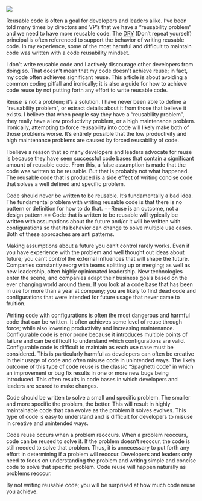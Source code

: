 ![](https://miro.medium.com/v2/resize:fit:700/1*m6jrzDzb09GZxftM3Rn-1g.png)

Reusable code is often a goal for developers and leaders alike. I’ve been told many times by directors and VP’s that we have a “reusability problem” and we need to have more reusable code. The [DRY](https://en.wikipedia.org/wiki/Don%27t_repeat_yourself) (Don’t repeat yourself) principal is often referenced to support the behavior of writing reusable code. In my experience, some of the most harmful and difficult to maintain code was written with a code reusability mindset.

I don’t write reusable code and I actively discourage other developers from doing so. That doesn’t mean that my code doesn’t achieve reuse; in fact, my code often achieves significant reuse. This article is about avoiding a common coding pitfall and ironically; it is also a guide for how to achieve code reuse by not putting forth any effort to write reusable code.

Reuse is not a problem; it’s a solution. I have never been able to define a “reusability problem”, or extract details about it from those that believe it exists. I believe that when people say they have a “reusability problem”, they really have a low productivity problem, or a high maintenance problem. Ironically, attempting to force reusability into code will likely make both of those problems worse. It’s entirely possible that the low productivity and high maintenance problems are caused by forced reusability of code.

I believe a reason that so many developers and leaders advocate for reuse is because they have seen successful code bases that contain a significant amount of reusable code. From this, a false assumption is made that the code was written to be reusable. But that is probably not what happened. The reusable code that is produced is a side effect of writing concise code that solves a well defined and specific problem.

Code should never be written to be reusable. It’s fundamentally a bad idea. The fundamental problem with writing reusable code is that there is no pattern or definition for how to do that. ==Reuse is an outcome, not a design pattern.== Code that is written to be reusable will typically be written with assumptions about the future and/or it will be written with configurations so that its behavior can change to solve multiple use cases. Both of these approaches are anti patterns.

Making assumptions about a future you can’t control rarely works. Even if you have experience with the problem and well thought out ideas about future; you can’t control the external influences that will shape the future. Companies constantly reorg with teams splitting up or merging; as well as new leadership, often highly opinionated leadership. New technologies enter the scene, and companies adapt their business goals based on the ever changing world around them. If you look at a code base that has been in use for more than a year at company; you are likely to find dead code and configurations that were intended for future usage that never came to fruition.

Writing code with configurations is often the most dangerous and harmful code that can be written. It often achieves some level of reuse through force; while also lowering productivity and increasing maintenance. Configurable code is error prone because it introduces multiple points of failure and can be difficult to understand which configurations are valid. Configurable code is difficult to maintain as each use case must be considered. This is particularly harmful as developers can often be creative in their usage of code and often misuse code in unintended ways. The likely outcome of this type of code reuse is the classic “Spaghetti code” in which an improvement or bug fix results in one or more new bugs being introduced. This often results in code bases in which developers and leaders are scared to make changes.

Code should be written to solve a small and specific problem. The smaller and more specific the problem, the better. This will result in highly maintainable code that can evolve as the problem it solves evolves. This type of code is easy to understand and is difficult for developers to misuse in creative and unintended ways.

Code reuse occurs when a problem reoccurs. When a problem reoccurs, code can be reused to solve it. If the problem doesn’t reoccur, the code is still needed to solve that problem. Thus, it is unnecessary to put forth any effort in determining if a problem will reoccur. Developers and leaders only need to focus on understanding the problem and writing simple and concise code to solve that specific problem. Code reuse will happen naturally as problems reoccur.

By not writing reusable code; you will be surprised at how much code reuse you achieve.